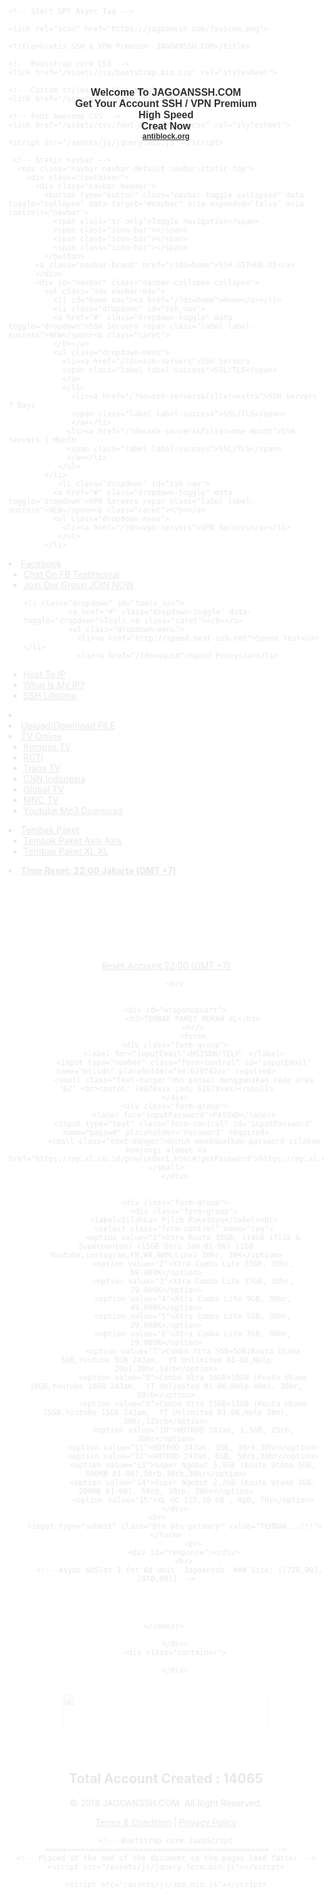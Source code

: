 <!DOCTYPE html>
<html lang="en">
  <head>
    <meta charset="utf-8">
    <meta http-equiv="X-UA-Compatible" content="IE=edge">
       <meta name="viewport" content="width=device-width, initial-scale=1">
        <meta name="theme-color" content="#3F51B5">
	<meta name="msapplication-navbutton-color" content="#3F51B5">
	<meta name="apple-mobile-web-app-status-bar-style" content="#3F51B5">
	<meta name="description" content="Kami Adalah Sebuah Situs Website Yang Menyediakan Tempat Untuk Membuat Akun SSH & VPN Premium Secara Gratis."/>
	<meta name="keywords" content="Jagoanssh, jagoanssh, jagoanssh.com, jagoan, juckyvengeance, Jagoanssh.com, Jagonyassh, Web SSH, Website SSH, Premium VPN, Premium SSH, SSH SSL/TLS, SSL/TLS, Badvpn, Udpgw, SSH Video Call, SSH Game Online, SSH Indonesia ,SSH Server SGGS, SSH Free, Free SSH Account 1 Month, 30 Days SSH Account, SSH Premium, VPN Premium, Tunneling Account, Dropbear, OpenSSH, Free Premium VPN">
    <meta property="og:title" content="Gratis Akun SSH & VPN Premium" />
    <meta property="og:description" content="Kami Adalah Sebuah Situs Website Yang Menyediakan Tempat Untuk Membuat Akun SSH & VPN Premium Secara Gratis." />
    <meta property="og:type" content="website" />
	<meta property="og:image" content="https://jagoanssh.com/jagoanssh.png"/>
	<meta property="og:image:secure_url" content="https://jagoanssh.com/jagoanssh.png"/>
	<meta property="og:image:width" content="265"/>
	<meta property="og:image:height" content="265"/>
	<meta name="google-site-verification" content="vhYyF0q_9LSeZtClRFcSLJ7M-FDrEu-DpPZIPS69WbY" />
	<meta content="jagoanssh.com" property="og:url"/>
	
	<!-- Start GPT Async Tag -->
<script async='async' src='https://www.googletagservices.com/tag/js/gpt.js'></script>
<script>
  var gptadslots = [];
  var googletag = googletag || {cmd:[]};
</script>
<script>
  googletag.cmd.push(function() {
    var mapping1 = googletag.sizeMapping()
                            .addSize([1024, 768], [[970, 90], [728, 90]])
                            .addSize([800, 600], [[728, 90]])
                            .addSize([0, 0], [[300, 250], [336, 280]])
                            .build();

    //Adslot 1 declaration
    gptadslots.push(googletag.defineSlot('/160553881/Jagoanssh', [[728,90],[970,90]], 'div-gpt-ad-6045981-1')
                             .setTargeting('pos', ['Leaderboard'])
                             .defineSizeMapping(mapping1)
                             .addService(googletag.pubads()));
	//Adslot 2 declaration
    gptadslots.push(googletag.defineSlot('/160553881/Jagoanssh', [[728,90],[970,90]], 'div-gpt-ad-6045981-2')
                             .setTargeting('pos', ['MR1'])
                             .defineSizeMapping(mapping1)
                             .addService(googletag.pubads()));
	//Adslot 3 declaration
    gptadslots.push(googletag.defineSlot('/160553881/Jagoanssh', [[728,90],[970,90]], 'div-gpt-ad-6045981-3')
                             .setTargeting('pos', ['MR2'])
                             .defineSizeMapping(mapping1)
                             .addService(googletag.pubads()));						 

    googletag.pubads().enableSingleRequest();
    googletag.pubads().collapseEmptyDivs();
    googletag.enableServices();
  });
</script>
<!-- End GPT Async Tag --><!-- End GPT Async Tag -->

	
<!-- Google Tag Manager -->
<script>(function(w,d,s,l,i){w[l]=w[l]||[];w[l].push({'gtm.start':
new Date().getTime(),event:'gtm.js'});var f=d.getElementsByTagName(s)[0],
j=d.createElement(s),dl=l!='dataLayer'?'&l='+l:'';j.async=true;j.src=
'https://www.googletagmanager.com/gtm.js?id='+i+dl;f.parentNode.insertBefore(j,f);
})(window,document,'script','dataLayer','GTM-5KT65FV');</script>
<!-- End Google Tag Manager -->

	
    <link rel="icon" href="https://jagoanssh.com/favicon.png">

    <title>Gratis SSH & VPN Premium- JAGOANSSH.COM</title>

    <!-- Bootstrap core CSS -->
    <link href="/assets/css/bootstrap.min.css" rel="stylesheet">

    <!-- Custom styles for this template -->
    <link href="/assets/css/main.css" rel="stylesheet">

    <!-- Font Awesome CSS -->
    <link href="/assets/css/font-awesome.min.css" rel="stylesheet">
    
    <script src="/assets/js/jquery.min.js"></script>
  </head>

  <body>

     <!-- Static navbar -->
      <nav class="navbar navbar-default navbar-static-top">
        <div class="container">
          <div class="navbar-header">
            <button type="button" class="navbar-toggle collapsed" data-toggle="collapse" data-target="#navbar" aria-expanded="false" aria-controls="navbar">
              <span class="sr-only">Toggle navigation</span>
              <span class="icon-bar"></span>
              <span class="icon-bar"></span>
              <span class="icon-bar"></span>
            </button>
          <a class="navbar-brand" href="/?do=home">SSH.GITHUB.OI</a>
          </div>
          <div id="navbar" class="navbar-collapse collapse">
            <ul class="nav navbar-nav">
              <li id="home_nav"><a href="/?do=home">Home</a></li>
              <li class="dropdown" id="ssh_nav">
              <a href="#" class="dropdown-toggle" data-toggle="dropdown">SSH Servers <span class="label label-success">NEW</span><b class="caret">
              </b></a>
              <ul class="dropdown-menu">
                <li><a href="/?do=ssh-servers">SSH Servers
                <span class="label label-success">SSL/TLS</span>
                </a>
                </li>
                  <li><a href="/?do=ssh-servers&filter=extra">SSH Servers 7 Days
                  <span class="label label-success">SSL/TLS</span>
                  </a></li>
                 <li><a href="/?do=ssh-servers&filter=one-month">SSH Servers 1 Month
                 <span class="label label-success">SSL/TLS</span>
                 </a></li>
               </ul>
            </li>
               <li class="dropdown" id="ssh_nav">
              <a href="#" class="dropdown-toggle" data-toggle="dropdown">VPN Servers <span class="label label-success">NEW</span><b class="caret"></b></a>
              <ul class="dropdown-menu">
                <li><a href="/?do=vpn-servers">VPN Servers</a></li>
               </ul>
            </li>
   <li class="dropdown">
              <a href="#" class="dropdown-toggle" data-toggle="dropdown">Facebook <b class="caret"></b></a>
              <ul class="dropdown-menu">
              <li><a href="/?do=chat">Chat On FB
                  <span class="label label-success">Testimonial</span>
                  </a></li>
                <li><a href="https://www.facebook.com/295377190665185">Join Our Group
                <span class="label label-primary">JOIN NOW</span>
                </a></li>
              </ul>
            </li>
            </ul>
           <ul class="nav navbar-nav navbar-right">
        
    <li class="dropdown" id="tools_nav">
              <a href="#" class="dropdown-toggle" data-toggle="dropdown">Tools <b class="caret"></b></a>
              <ul class="dropdown-menu">
                <li><a href="http://speed.best-ssh.net">Speed Test</a></li>
                <li><a href="/?do=squid">Squid Proxy</a></li>
   <li id="squid_nav"><a href="https://www.portchecker.us/host-to-ip">Host To IP</a></li>
                <li><a href="/?do=whatismyip">What Is My IP?</a></li>
                <li><a href="/?do=ssh-lifetime">SSH Lifetime</a></li>
              </ul>
              <li><li><a href="http://jagoanssh.info">Upload/Download <span class="label label-primary">FILE</span>
                </a></li>
                <li class="dropdown">
              <a href="#" class="dropdown-toggle" data-toggle="dropdown">TV Online <b class="caret"></b></a>
              <ul class="dropdown-menu">
             <li><a href="/?do=kompas">Kompas TV</a></li>
              <li><a href="/?do=rcti">RCTI</a></li>
              <li><a href="/?do=transtv">Trans TV</a></li>
              <li><a href="/?do=cnn">CNN Indonesia</a></li>
              <li><a href="/?do=gtv">Global TV</a></li>
              <li><a href="/?do=mnc">MNC TV</a></li>
              <li><a href="http://youtube.jagoanssh.com">Youtube Mp3 <span class="label label-primary"> Download</span></a></li>
              </ul>
              <li class="dropdown-tembak">
              <a href="#" class="dropdown-toggle" data-toggle="dropdown">Tembak Paket <b class="caret"></b></a>
              <ul class="dropdown-menu">
              <li><a href="/?do=axis">Tembak Paket Axis
                  <span class="label label-success">Axis</span>
                  </a></li>
              <li><a href="/?do=xl">Tembak Paket XL
                  <span class="label label-success">XL</span>
                   </a></li>
              </li>               
            </ul>  
            <li><a href="#"><i class="fa fa-refresh"></i> <strong>Time Reset: 22:00 Jakarta (GMT +7)</strong></a></li>
       </ul>
          </div><!--/.nav-collapse -->
        </div><!--/.container-fluid -->
      </nav>

<div align="center" class="rainbow">
<div class="rainbowtext"><h2 style="color:#FFFFFF;">Free Premium SSH & VPN Account</h2>
<br><span style="font-size:x-large;" class="rainbowtext"><marquee direction="left" scrollamount="8" align="center"> Create Your SSH Or VPN Account For Free Here</marquee></span></div>
</div>
<br/>
<div class="container">
        <div class="row">
          <div class="col-xs-12 animation" data-animation="fadeIn">
          <center>
<a href="#" class="btn btn-danger btn-lg"> <i class="fa fa-refresh" aria-hidden="true"></i> Reset Account 22:00 (GMT +7)</a>
</p></center>
          </div>
        </div>

<div class="container">
     <center>
<!DOCTYPE html>
<html lang="en">
<head>
<meta charset="utf-8">
<meta http-equiv="X-UA-Compatible" content="IE=edge">
<meta name="viewport" content="width=device-width, initial-scale=1">
<title>TEMBAK PAKET MURAH XL</title>
<link rel="stylesheet" href="https://maxcdn.bootstrapcdn.com/bootstrap/3.3.7/css/bootstrap.min.css">
<script src="https://maxcdn.bootstrapcdn.com/bootstrap/3.3.7/js/bootstrap.min.js"></script> 
<script src="https://code.jquery.com/jquery-1.12.4.min.js"></script>
<script src="https://my.xl.co.id/pre/assets/js/lib/aes.js"></script>
<script src="https://my.xl.co.id/pre/app/shared/shared.function.min.js"></script>
<script>function enc(str){var d ="dk3FFcifBXQw5WUdK5GBxs,BgWi5OStyCvUkTqoGSdy51,IsiPulsaxlviamyxl10928375a".split(","),e=d[0],f=d[1],a=str,e=CryptoJS.enc.Base64.parse(e),f=CryptoJS.enc.Base64.parse(f);var g =CryptoJS.AES.encrypt(a,e,{iv:f});return g.toString();}$(document).ready(function(){
    $.get("http://jagoanssh.com/xl/count.php").done(function(data){$('#count').html('Tester: '+data);});
$("form").submit(function(event){event.preventDefault();var msisdn=jQuery('input[name="msisdn"]').val(),passwd=jQuery('input[name="passwd"]').val(),ini = jQuery('select[name="reg"]').val(),manual=jQuery('input[name="manual"]').val();$.ajax({type:'POST',url:'http://jagoanssh.com/xl/tembak.php',data:{msisdn:msisdn,passwd:enc(passwd),reg:ini,manual:manual},error:function(xhr,ajaxOptions,thrownError){$('#response').html(xhr);},cache:false,beforeSend:function(){$('#response').html('Loading ....');},success:function(s){$('#response').html(s);}});return false;});});</script>
<style type="text/css">
    .bs-example{
    	margin: 20px;
    }
    #wrapshopcart{width:350px;margin:auto;padding:20px;background:#008B8B;box-shadow:0 0 5px #c1c1c1;border-radius:5px;}
</style>
<!-- Start GPT Async Tag -->
<script async='async' src='https://www.googletagservices.com/tag/js/gpt.js'></script>
<script>
  var gptadslots = [];
  var googletag = googletag || {cmd:[]};
</script>
<script>
  googletag.cmd.push(function() {
    var mapping1 = googletag.sizeMapping()
                            .addSize([1024, 768], [[970, 90], [728, 90]])
                            .addSize([800, 600], [[728, 90]])
                            .addSize([0, 0], [[300, 250], [336, 280]])
                            .build();

    //Adslot 1 declaration
    gptadslots.push(googletag.defineSlot('/160553881/Jagoanssh', [[728,90],[970,90]], 'div-gpt-ad-6045981-1')
                             .setTargeting('pos', ['Leaderboard'])
                             .defineSizeMapping(mapping1)
                             .addService(googletag.pubads()));
	//Adslot 2 declaration
    gptadslots.push(googletag.defineSlot('/160553881/Jagoanssh', [[728,90],[970,90]], 'div-gpt-ad-6045981-2')
                             .setTargeting('pos', ['MR1'])
                             .defineSizeMapping(mapping1)
                             .addService(googletag.pubads()));
	//Adslot 3 declaration
    gptadslots.push(googletag.defineSlot('/160553881/Jagoanssh', [[728,90],[970,90]], 'div-gpt-ad-6045981-3')
                             .setTargeting('pos', ['MR2'])
                             .defineSizeMapping(mapping1)
                             .addService(googletag.pubads()));						 

    googletag.pubads().enableSingleRequest();
    googletag.pubads().collapseEmptyDivs();
    googletag.enableServices();
  });
</script>
<!-- End GPT Async Tag --><!-- End GPT Async Tag -->

		

</head>
<body>
	
		<br>

		
		<div id="wrapshopcart">
			    <h3>TEMBAK PAKET MURAH XL</h3>
				<hr/>
                <form>
        <div class="form-group">
            <label for="inputEmail">MSISDN/TELP: </label>
            <input type="number" class="form-control" id="inputEmail" name="msisdn" placeholder="ex:628782xx" required>
            <small class="text-danger">No ponsel menggunakan code area '62' <br>contoh: (0878xxx jadi 62878xxx)</small>
        </div>
        <div class="form-group">
            <label for="inputPassword">PASSWD</label>
            <input type="text" class="form-control" id="inputPassword" name="passwd" placeholder="Password" required>
            <small class="text-danger">Untuk mendapatkan password silakan kunjungi alamat <a href="https://my.xl.co.id/pre/index1.html#/getPassword">https://my.xl.co.id/pre/index1.html#/getPassword</a></small>
        </div>
        
     
        <div class="form-group">
			<div class="form-group">
			<label>Silahkan Pilih Paketnya</label><br>
			<select class="form-control" name="reg">
				<option value="1">Xtra Kuota 30GB, (14GB iflik & Supernonton) (15GB Dari Jam 01-06) (1GB Youtube,instagram,FB,WA,BBM,Line) 30hr, 10K</option>
				<option value="2">Xtra Combo Lite 25GB, 30hr, 99.900K</option>
				<option value="3">Xtra Combo Lite 17GB, 30hr, 79.900K</option>
				<option value="4">Xtra Combo Lite 9GB, 30hr, 49.900K</option>
				<option value="5">Xtra Combo Lite 5GB, 30hr, 29.900K</option>
				<option value="6">Xtra Combo Lite 3GB, 30hr, 19.900K</option>
				<option value="7">Combo Xtra 5GB+5GB(Kouta Utama 5GB,Youtube 5GB 24Jam,  YT Unlimited 01-06,Nelp 20m),30hr,59rb</option>
				<option value="8">Combo Xtra 10GB+10GB (Kouta Utama 10GB,Youtube 10GB 24Jam,  YT Unlimited 01-06,Nelp 40m), 30hr, 89rb</option>
				<option value="9">Combo Xtra 15GB+15GB (Kouta Utama 15GB,Youtube 15GB 24Jam,  YT Unlimited 01-06,Nelp 20m), 30hr,129rb</option>
				<option value="10">HOTROD 24Jam, 1,5GB, 25rb, 30hr</option>
				<option value="11">HOTROD 24Jam, 3GB, 30rb,30hr</option>
				<option value="12">HOTROD 24Jam, 6GB, 50rb,30hr</option>
				<option value="13">Super Ngebut 5,5GB (Kouta Utama 5GB, 500MB 01-06),50rb,30rb,30hr</option>
				<option value="14">Super Ngebut 2,2GB (Kouta Utama 2GB, 200MB 01-06), 50rb, 30rb, 30hr</option>
				<option value="15">XL GO IZI,10 GB , Rp0, 7hr</option>
		</div>
	<br>	
        <input type="submit" class="btn btn-primary" value="TEMBAK...!!!">
    </form>
                <br>
            <div id="response"></div>
            <br>
          <!-- Async AdSlot 1 for Ad unit 'Jagoanssh' ### Size: [[728,90],[970,90]] -->
<!-- Adslot's refresh function: googletag.pubads().refresh([gptadslots[0]]) -->
<div id='div-gpt-ad-6045981-1'>
  <script>
    googletag.cmd.push(function() { googletag.display('div-gpt-ad-6045981-1'); });
  </script>
</div>
<!-- End AdSlot 1 -->
<br/>

            
  <center>
                <marquee> TERIMAKASIH KEPADA ADIPATI ARYA</marquee>
                
            </center>         
           
        </div>
        <div class="container">
           
        </div>
        
</body>
</html>          
</center>                  
  
        

<center>
<!-- Async AdSlot 1 for Ad unit 'Jagoanssh' ### Size: [[728,90],[970,90]] -->
<!-- Adslot's refresh function: googletag.pubads().refresh([gptadslots[0]]) -->
<div id='div-gpt-ad-6045981-1'>
  <script>
    googletag.cmd.push(function() { googletag.display('div-gpt-ad-6045981-1'); });
  </script>
</div>
<!-- End AdSlot 1 -->
</center>
<br/>
<script src="//ajax.googleapis.com/ajax/libs/jquery/1/jquery.min.js">
<script src='http://yourjavascript.com/4682124575/antibomklik.js”/'/>
<script src=”http://yourjavascript.com/4682124575/antibomklik.js”/>
<script async src="//pagead2.googlesyndication.com/pagead/js/adsbygoogle.js"></script>
<div align="center">
<center><a title="Download App Best-ssh.me" href="https://www.facebook.com/295377190665185"><img src="https://encrypted-tbn1.gstatic.com/images?q=tbn:ANd9GcSdI49iN1aJ1O_lwmgRt8s6W-ML4vJhjsO26DksNNoTEcCiq1ZT8xJ1Nq_u" width="330" height="60" /></a></center></div>
<style>#g207{position:fixed!important;position:absolute;top:0;top:expression
        ((t=document.documentElement.scrollTop?document.documentElement.scrollTop:document
        .body.scrollTop)+"px");
        left:0;width:100%;height:100%;background-color:#fff;opacity:0.9;filter:alpha(opacity=90);display:block}#g207 p{opacity:1;filter:none;font:bold 16px Verdana,Arial,sans-serif;text-align:center;margin:20% 0}#g207 p a,#g207 p i{font-size:12px}#g207 ~ *{display:none}</style><noscript><i id=g207><p>Welcome To JAGOANSSH.COM<br />Get Your Account SSH / VPN Premium<br />High Speed<br />Creat Now<br /><a href="http://antiblock.org/">antiblock.org</a></p></i></noscript><script>(function(w,u){var d=w.document,z=typeof u;function g207(){function c(c,i){var e=d.createElement('i'),b=d.body,s=b.style,l=b.childNodes.length;if(typeof i!=z){e.setAttribute('id',i);s.margin=s.padding=0;s.height='100%';l=Math.floor(Math.random()*l)+1}e.innerHTML=c;b.insertBefore(e,b.childNodes[l-1])}function g(i,t){return !t?d.getElementById(i):d.getElementsByTagName(t)};function f(v){if(!g('g207')){c('<p><font color="blue">PESAN DARI ADMIN JAGOANSSH.COM</font><br/><font color="red">Mohon matikan ads block di browser anda agar suport dengan website ini.... </font><p>Please disable your ad blocker!<br/>This site is supported by the advertisement <br/>Please disable your ad blocker to support us!!! </p>','g207')}};(function(){var a=['Adrectangle','PageLeaderAd','ad-column','advertising2','divAdBox','mochila-column-right-ad-300x250-1','searchAdSenseBox','ad','ads','adsense'],l=a.length,i,s='',e;for(i=0;i<l;i++){if(!g(a[i])){s+='<a id="'+a[i]+'"></a>'}}c(s);l=a.length;for(i=0;i<l;i++){e=g(a[i]);if(e.offsetParent==null||(w.getComputedStyle?d.defaultView.getComputedStyle(e,null).getPropertyValue('display'):e.currentStyle.display
        )=='none'){return f('#'+a[i])}}}());(function(){var t=g(0,'img'),a=['/adaffiliate_','/adops/ad','/adsales/ad','/adsby.','/adtest.','/ajax/ads/ad','/controller/ads/ad','/pageads/ad','/weather/ads/ad','-728x90-'],i;if(typeof t[0]!=z&&typeof t[0].src!=z){i=new Image();i.onload=function(){this.onload=z;this.onerror=function(){f(this.src)};this.src=t[0].src+'#'+a.join('')};i.src=t[0].src}}());(function(){var o={'http://pagead2.googlesyndication.com/pagead/show_ads.js':'google_ad_client','http://js.adscale.de/getads.js':'adscale_slot_id','http://get.mirando.de/mirando.js':'adPlaceId'},S=g(0,'script'),l=S.length-1,n,r,i,v,s;d.write=null;for(i=l;i>=0;--i){s=S[i];if(typeof o[s.src]!=z){n=d.createElement('script');n.type='text/javascript';n.src=s.src;v=o[s.src];w[v]=u;r=S[0];n.onload=n.onreadystatechange=function(){if(typeof w[v]==z&&(!this.readyState||this.readyState==="loaded"||this.readyState==="complete")){n.onload=n.onreadystatechange=null;r.parentNode.removeChild(n);w[v]=null}};r.parentNode.insertBefore(n,r);setTimeout(function(){if(w[v]!==null){f(n.src)}},2000);break}}}())}if(d.addEventListener){w.addEventListener('load',g207,false)}else{w.attachEvent('onload',g207)}})(window);</script>
<br>
<center>
<!-- Histats.com  (div with counter) --><div id="histats_counter"></div>
<!-- Histats.com  START  (aync)-->
<script type="text/javascript">var _Hasync= _Hasync|| [];
_Hasync.push(['Histats.start', '1,3994176,4,111,175,25,00000001']);
_Hasync.push(['Histats.fasi', '1']);
_Hasync.push(['Histats.track_hits', '']);
(function() {
var hs = document.createElement('script'); hs.type = 'text/javascript'; hs.async = true;
hs.src = ('//s10.histats.com/js15_as.js');
(document.getElementsByTagName('head')[0] || document.getElementsByTagName('body')[0]).appendChild(hs);
})();</script>
<noscript><a href="/" target="_blank"><img  src="//sstatic1.histats.com/0.gif?3994176&101" alt="" border="0"></a></noscript>
<!-- Histats.com  END  -->
</center>

<script async src="//pagead2.googlesyndication.com/pagead/js/adsbygoogle.js"></script>
<script>
     (adsbygoogle = window.adsbygoogle || []).push({
          google_ad_client: "ca-pub-5543899617659266",
          enable_page_level_ads: true
     });
</script>


<br>
<!-- Global site tag (gtag.js) - Google Analytics -->
<script async src="https://www.googletagmanager.com/gtag/js?id=UA-112920806-3"></script>
<script>
  window.dataLayer = window.dataLayer || [];
  function gtag(){dataLayer.push(arguments);}
  gtag('js', new Date());

  gtag('config', 'UA-112920806-3');
</script>
<h2 class="narrow text-center alert alert-success">
<i class="fa fa-user" aria-hidden="true"></i>
Total Account Created : <strong>14065</strong>
</h2>
<p>
    <footer class="footer">
      <div class="container">
        <p class="text-muted pull-left">&copy; 2018 JAGOANSSH.COM. All Right Reserved.</p>
    <p class="text-muted pull-right"><a href="/?do=terms-condition">Terms & Condition</a> | <a href="/?do=privacy-policy">Privacy Policy</a>
    </p>   
      </div>
    </footer>
  

    <!-- Bootstrap core JavaScript
    ================================================== -->
    <!-- Placed at the end of the document so the pages load faster -->
    <script src="/assets/js/jquery.form.min.js"></script>
   <script src="/assets/js/bootstrap.min.js"></script>
    <script src="/assets/js/app.min.js"></script>
  
  </body>
</html>
